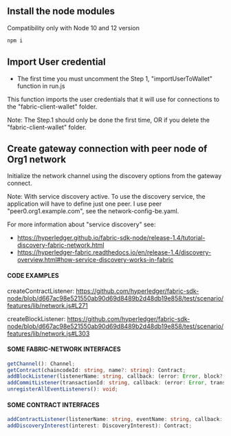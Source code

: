 ## Install the node modules

Compatibility only with Node 10 and 12 version

```bash
npm i
```
## Import User credential
- The first time you must uncomment the Step 1, "importUserToWallet" function in run.js

This function imports the user credentials that it will use for connections to the "fabric-client-wallet" folder.

Note: The Step.1 should only be done the first time, OR if you delete the "fabric-client-wallet" folder.

## Create gateway connection with peer node of Org1 network

Initialize the network channel using the discovery options from the gateway connect.

Note: With service discovery active. To use the discovery service, the application will have to define just one peer. 
I use peer "peer0.org1.example.com", see the network-config-be.yaml.

For more information about "service discovery" see:
- https://hyperledger.github.io/fabric-sdk-node/release-1.4/tutorial-discovery-fabric-network.html
- https://hyperledger-fabric.readthedocs.io/en/release-1.4/discovery-overview.html#how-service-discovery-works-in-fabric


#### CODE EXAMPLES

createContractListener: https://github.com/hyperledger/fabric-sdk-node/blob/d667ac98e521550ab90d69d8489b2d48db19e858/test/scenario/features/lib/network.js#L271

createBlockListener: https://github.com/hyperledger/fabric-sdk-node/blob/d667ac98e521550ab90d69d8489b2d48db19e858/test/scenario/features/lib/network.js#L303

#### SOME FABRIC-NETWORK INTERFACES
```ts
getChannel(): Channel;
getContract(chaincodeId: string, name?: string): Contract;
addBlockListener(listenerName: string, callback: (error: Error, block?: Client.Block | Client.FilteredBlock) => Promise<void> | void, options?: EventListenerOptions): Promise<BlockEventListener>;
addCommitListener(transactionId: string, callback: (error: Error, transactionId?: string, status?: string, blockNumber?: string) => Promise<void> | void, options?: EventListenerOptions): Promise<CommitEventListener>;
unregisterAllEventListeners(): void;

```

#### SOME CONTRACT INTERFACES
```ts
addContractListener(listenerName: string, eventName: string, callback: (error: Error, event?: Client.ChaincodeEvent | Client.ChaincodeEvent[], blockNumber ?: string, transactionId ?: string, status ?: string) => Promise <void> | void , options ?: EventListenerOptions): Promise<ContractEventListener>;
addDiscoveryInterest(interest: DiscoveryInterest): Contract;
```